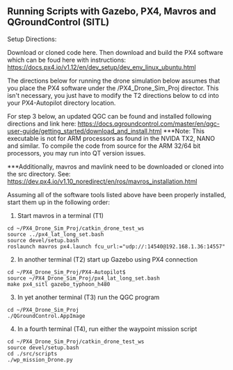 ## Running Scripts with Gazebo, PX4, Mavros and QGroundControl (SITL)

Setup Directions:

Download or cloned code here. Then download and build the PX4 software which can be foud here with instructions:
https://docs.px4.io/v1.12/en/dev_setup/dev_env_linux_ubuntu.html

The directions below for running the drone simulation below assumes that you place the PX4 software under the /PX4_Drone_Sim_Proj director. This isn't necessary, you just have to modify the T2 directions below to cd into your PX4-Autopilot directory location.

For step 3 below, an updated QGC can be found and installed following directions and link here:
https://docs.qgroundcontrol.com/master/en/qgc-user-guide/getting_started/download_and_install.html
***Note: This executable is not for ARM processors as found in the NVIDA TX2, NANO and similar. To compile the code from source for the ARM 32/64 bit processors, you may run into QT version issues.

***Additionally, mavros and mavlink need to be downloaded or cloned into the src directory. See:
https://dev.px4.io/v1.10_noredirect/en/ros/mavros_installation.html

Assuming all of the software tools listed above have been properly installed, start them up in the following order: 

1) Start mavros in a terminal (T1) 

```
cd ~/PX4_Drone_Sim_Proj/catkin_drone_test_ws
source ../px4_lat_long_set.bash
source devel/setup.bash
roslaunch mavros px4.launch fcu_url:="udp://:14540@192.168.1.36:14557"
```

2) In another terminal (T2) start up Gazebo using PX4 connection

```
cd ~/PX4_Drone_Sim_Proj/PX4-Autopilot$  
source ~/PX4_Drone_Sim_Proj/px4_lat_long_set.bash
make px4_sitl gazebo_typhoon_h480
```

3) In yet another terminal (T3) run the QGC program

```
cd ~/PX4_Drone_Sim_Proj
./QGroundControl.AppImage
```

4) In a fourth terminal (T4), run either the waypoint mission script

```
cd ~/PX4_Drone_Sim_Proj/catkin_drone_test_ws
source devel/setup.bash
cd ./src/scripts
./wp_mission_Drone.py
```
